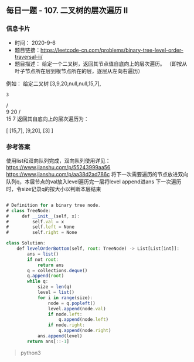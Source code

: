 ## 每日一题 - 107. 二叉树的层次遍历 II
### 信息卡片 

- 时间： 2020-9-6
- 题目链接：https://leetcode-cn.com/problems/binary-tree-level-order-traversal-ii/
- 题目描述：
给定一个二叉树，返回其节点值自底向上的层次遍历。 （即按从叶子节点所在层到根节点所在的层，逐层从左向右遍历）

例如：
给定二叉树 [3,9,20,null,null,15,7],

    3
   / \
  9  20
    /  \
   15   7
返回其自底向上的层次遍历为：

[
  [15,7],
  [9,20],
  [3]
]

### 参考答案

使用list和双向队列完成，双向队列使用详见：
https://www.jianshu.com/p/55243999aa56
https://www.jianshu.com/p/aa38d2ad786c
将下一次需要遍历的节点放进双向队列q，本层节点的val放入level遍历完一层将level append进ans
下一次遍历时，令size记录q的按大小以判断本层结束

```js

# Definition for a binary tree node.
# class TreeNode:
#     def __init__(self, x):
#         self.val = x
#         self.left = None
#         self.right = None

class Solution:
    def levelOrderBottom(self, root: TreeNode) -> List[List[int]]:
        ans = list()
        if not root:
            return ans
        q = collections.deque()
        q.append(root)
        while q:
            size = len(q)
            level = list()
            for i in range(size):
                node = q.popleft()
                level.append(node.val)
                if node.left:
                    q.append(node.left)
                if node.right:
                    q.append(node.right)
            ans.append(level)
        return ans[::-1]

```
> python3

